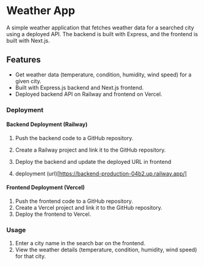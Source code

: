 # Weather App

A simple weather application that fetches weather data for a searched city using a deployed API. The backend is built with Express, and the frontend is built with Next.js.

## Features
- Get weather data (temperature, condition, humidity, wind speed) for a given city.
- Built with Express.js backend and Next.js frontend.
- Deployed backend API on Railway and frontend on Vercel.

### Deployment

#### Backend Deployment (Railway)
1. Push the backend code to a GitHub repository.
2. Create a Railway project and link it to the GitHub repository.
3. Deploy the backend and update the deployed URL in frontend

4. deployment (url)[https://backend-production-04b2.up.railway.app/]

#### Frontend Deployment (Vercel)
1. Push the frontend code to a GitHub repository.
2. Create a Vercel project and link it to the GitHub repository.
3. Deploy the frontend to Vercel.

### Usage

1. Enter a city name in the search bar on the frontend.
2. View the weather details (temperature, condition, humidity, wind speed) for that city.
